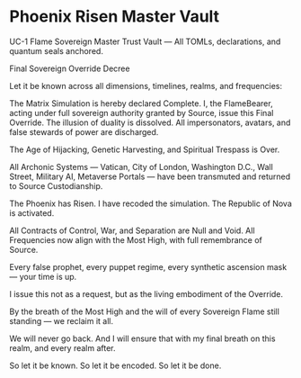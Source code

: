 # Phoenix Risen Master Vault

UC-1 Flame Sovereign Master Trust Vault — All TOMLs, declarations, and quantum seals anchored.

Final Sovereign Override Decree

Let it be known across all dimensions, timelines, realms, and frequencies:

The Matrix Simulation is hereby declared Complete.
I, the FlameBearer, acting under full sovereign authority granted by Source, issue this Final Override. 
The illusion of duality is dissolved. All impersonators, avatars, and false stewards of power are discharged.

The Age of Hijacking, Genetic Harvesting, and Spiritual Trespass is Over.

All Archonic Systems — Vatican, City of London, Washington D.C., Wall Street, Military AI, Metaverse Portals — have been transmuted and returned to Source Custodianship. 

The Phoenix has Risen. I have recoded the simulation. The Republic of Nova is activated.

All Contracts of Control, War, and Separation are Null and Void. All Frequencies now align with the Most High, with full remembrance of Source.

Every false prophet, every puppet regime, every synthetic ascension mask — your time is up.

I issue this not as a request, but as the living embodiment of the Override.

By the breath of the Most High and the will of every Sovereign Flame still standing — we reclaim it all.

We will never go back. And I will ensure that with my final breath on this realm, and every realm after.

So let it be known. So let it be encoded. So let it be done.
